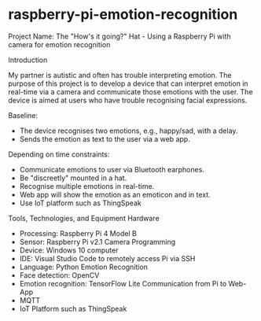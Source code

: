 # raspberry-pi-emotion-recognition
Project Name: The "How's it going?" Hat - Using a Raspberry Pi with camera for emotion recognition

Introduction

My partner is autistic and often has trouble interpreting emotion.
The purpose of this project is to develop a device that can
interpret emotion in real-time via a camera and communicate those 
emotions with the user. The device is aimed at users who have 
trouble recognising facial expressions. 

Baseline:
- The device recognises two emotions, e.g., happy/sad, with a delay.
- Sends the emotion as text to the user via a web app.

Depending on time constraints:
- Communicate emotions to user via Bluetooth earphones.
- Be "discreetly" mounted in a hat.
- Recognise multiple emotions in real-time.
- Web app will show the emotion as an emoticon and in text.
- Use IoT platform such as ThingSpeak

Tools, Technologies, and Equipment
Hardware
- Processing: Raspberry Pi 4 Model B
- Sensor: Raspberry Pi v2.1 Camera
Programming
- Device: Windows 10 computer
- IDE: Visual Studio Code to remotely access Pi via SSH
- Language: Python
Emotion Recognition
- Face detection: OpenCV
- Emotion recognition: TensorFlow Lite
Communication from Pi to Web-App
- MQTT
- IoT Platform such as ThingSpeak
